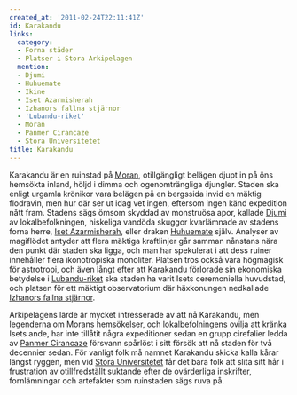 ```yaml
---
created_at: '2011-02-24T22:11:41Z'
id: Karakandu
links:
  category:
  - Forna städer
  - Platser i Stora Arkipelagen
  mention:
  - Djumi
  - Huhuemate
  - Ikine
  - Iset Azarmisherah
  - Izhanors fallna stjärnor
  - 'Lubandu-riket'
  - Moran
  - Panmer Cirancaze
  - Stora Universitetet
title: Karakandu
---
```


Karakandu är en ruinstad på [Moran], otillgängligt belägen djupt in på öns hemsökta inland, höljd i
dimma och ogenomträngliga djungler. Staden ska enligt urgamla krönikor vara belägen på en bergssida
invid en mäktig flodravin, men hur där ser ut idag vet ingen, eftersom ingen känd expedition nått
fram. Stadens sägs ömsom skyddad av monstruösa apor, kallade [Djumi] av lokalbefolkningen, hiskeliga
vandöda skuggor kvarlämnade av stadens forna herre, [Iset Azarmisherah], eller draken [Huhuemate]
själv. Analyser av magiflödet antyder att flera mäktiga kraftlinjer går samman nånstans nära den
punkt där staden ska ligga, och man har spekulerat i att dess ruiner innehåller flera ikonotropiska
monoliter. Platsen tros också vara högmagisk för astrotropi, och även långt efter att Karakandu
förlorade sin ekonomiska betydelse i [Lubandu-riket] ska staden ha varit Isets ceremoniella
huvudstad, och platsen för ett mäktigt observatorium där häxkonungen nedkallade [Izhanors fallna
stjärnor].

Arkipelagens lärde är mycket intresserade av att nå Karakandu, men legenderna om Morans hemsökelser,
och [lokalbefolningens] ovilja att kränka Isets ande, har inte tillåtit några expeditioner sedan en
grupp cirefalier ledda av [Panmer Cirancaze] försvann spårlöst i sitt försök att nå staden för två
decennier sedan. För vanligt folk må namnet Karakandu skicka kalla kårar längst ryggen, men vid
[Stora Universitetet] får det bara folk att slita sitt hår i frustration av otillfredställt suktande
efter de ovärderliga inskrifter, fornlämningar och artefakter som ruinstaden sägs ruva på.

  [Moran]: Moran
  [Djumi]: Djumi
  [Iset Azarmisherah]: Iset_Azarmisherah
  [Huhuemate]: Huhuemate
  [Lubandu-riket]: Lubandu-riket
  [Izhanors fallna stjärnor]: Izhanors_fallna_stjärnor
  [lokalbefolningens]: Ikine
  [Panmer Cirancaze]: Panmer_Cirancaze
  [Stora Universitetet]: Stora_Universitetet